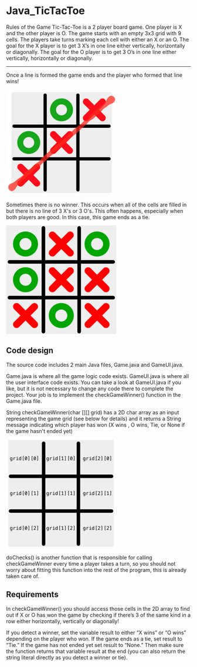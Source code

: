 # Java_TicTacToe
Rules of the Game
Tic-Tac-Toe is a 2 player board game. One player is X and the other player is O. The game starts with an empty 3x3 grid with 9 cells. The players take turns marking each cell with either an X or an O. The goal for the X player is to get 3 X’s in one line either vertically, horizontally or diagonally. The goal for the O player is to get 3 O’s in one line either vertically, horizontally or diagonally.

---
Once a line is formed the game ends and the player who formed that line wins!

<img src= "win.png" width = “200”>


Sometimes there is no winner. This occurs when all of the cells are filled in but there is no line of 3 X's or 3 O's. This often happens, especially when both players are good. In this case, this game ends as a tie.

<img src= "tie.png" width = “200”>

## Code design
The source code includes 2 main Java files, Game.java and GameUI.java.

Game.java is where all the game logic code exists.
GameUI.java is where all the user interface code exists. You can take a look at GameUI.java if you like, but it is not necessary to change any code there to complete the project.
Your job is to implement the checkGameWinner() function in the Game.java file.

String checkGameWinner(char [][] grid) has a 2D char array as an input representing the game grid (see below for details) and it returns a String message indicating which player has won (X wins , O wins, Tie, or None if the game hasn't ended yet)

<img src= "grid.png" width = “200”>

doChecks() is another function that is responsible for calling checkGameWinner every time a player takes a turn, so you should not worry about fitting this function into the rest of the program, this is already taken care of.

## Requirements
In checkGameWinner() you should access those cells in the 2D array to find out if X or O has won the game by checking if there’s 3 of the same kind in a row either horizontally, vertically or diagonally!

If you detect a winner, set the variable result to either “X wins” or “O wins” depending on the player who won.
If the game ends as a tie, set result to “Tie.”
If the game has not ended yet set result to “None.”
Then make sure the function returns that variable result at the end (you can also return the string literal directly as you detect a winner or tie).
